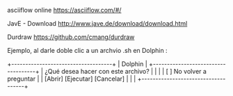 

asciiflow online
https://asciiflow.com/#/

JavE - Download
http://www.jave.de/download/download.html

Durdraw
https://github.com/cmang/durdraw


Ejemplo, al darle doble clic a un archvio .sh en Dolphin :

+------------------------------------+
| Dolphin                            |
+------------------------------------+
| ¿Qué desea hacer con este archivo? |
|                                    |
|  [ ] No volver a preguntar         |
|  [Abrir] [Ejecutar] [Cancelar]     |
|                                    |
+------------------------------------+






